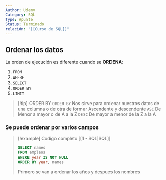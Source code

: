 ```yaml
---
Author: Udemy
Category: SQL
Type: Apunte
Status: Terminado
relación: "[[Curso de SQL]]"
---
```

## Ordenar los datos

La orden de ejecución es diferente cuando se **ORDENA**:
1. `FROM`
2. `WHERE`
3. `SELECT`
4. `ORDER BY`
5. `LIMIT` 

>[!tip] ORDER BY
`ORDER BY` Nos sirve para ordenar nuestros datos de una columna o de otra de formar Ascendente y descendente 
`ASC` De Menor a mayor o de A a la Z
`DESC` De mayor a menor de la Z a la A

### Se puede ordenar por varios campos

>[!example] Codigo completo [[1 - SQL|SQL]]
>```SQL
>SELECT names
>FROM empleos
>WHERE year IS NOT NULL
>ORDER BY year, names
>```
>Primero se van a ordenar los años y despues los nombres

